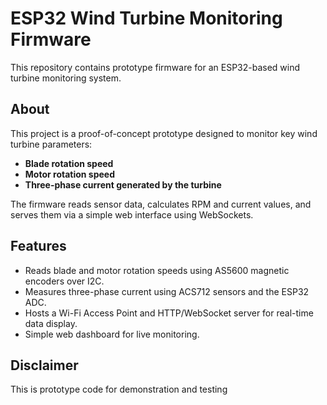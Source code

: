 # ESP32 Wind Turbine Monitoring Firmware

This repository contains prototype firmware for an ESP32-based wind turbine monitoring system.

## About

This project is a proof-of-concept prototype designed to monitor key wind turbine parameters:
- **Blade rotation speed**
- **Motor rotation speed**
- **Three-phase current generated by the turbine**

The firmware reads sensor data, calculates RPM and current values, and serves them via a simple web interface using WebSockets.

## Features

- Reads blade and motor rotation speeds using AS5600 magnetic encoders over I2C.
- Measures three-phase current using ACS712 sensors and the ESP32 ADC.
- Hosts a Wi-Fi Access Point and HTTP/WebSocket server for real-time data display.
- Simple web dashboard for live monitoring.

## Disclaimer

This is prototype code for demonstration and testing
